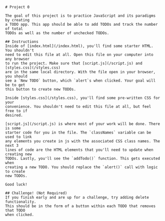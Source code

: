     # Project 0

    The goal of this project is to practice JavaScript and its paradigms by creating
    a TODO app. This app should be able to add TODOs and track the number of total
    TODOs as well as the number of unchecked TODOs.

    ## Instructions
    Inside of [index.html](/index.html), you'll find some starter HTML. You shouldn't
    need to edit this file at all. Open this file on your computer into any browser
    to run the project. Make sure that [script.js](/script.js) and [styles.css](/styles.css)
    are in the same local directory. With the file open in your browser, you should
    see a `New TODO` button, which `alert`s when clicked. Your goal will be to get
    this button to create new TODOs.

    Inside [styles.css](/styles.css), you'll find some pre-written CSS for your
    convenience. You shouldn't need to edit this file at all, but feel free to if
    desired.

    [script.js](/script.js) is where most of your work will be done. There is some
    starter code for you in the file. The `classNames` variable can be used to link
    any elements you create in js with the associated CSS class names. The next 3
    lines of code are the HTML elements that you'll need to update when creating new
    TODOs. Lastly, you'll see the `addTodo()` function. This gets executed when
    creating a new TODO. You should replace the `alert()` call with logic to create
    new TODOs.

    Good luck!

    ## Challenge! (Not Required)
    If you finish early and are up for a challenge, try adding delete functionality.
    This should be in the form of a button within each TODO that removes that TODO
    when clicked. 
